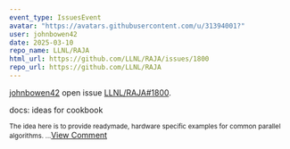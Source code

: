 ```yaml
---
event_type: IssuesEvent
avatar: "https://avatars.githubusercontent.com/u/31394001?"
user: johnbowen42
date: 2025-03-10
repo_name: LLNL/RAJA
html_url: https://github.com/LLNL/RAJA/issues/1800
repo_url: https://github.com/LLNL/RAJA
---
```


<a href='https://github.com/johnbowen42' target='_blank'>johnbowen42</a> open issue <a href='https://github.com/LLNL/RAJA/issues/1800' target='_blank'>LLNL/RAJA#1800</a>.

<p>docs: ideas for cookbook</p><small>The idea here is to provide readymade, hardware specific examples for common parallel algorithms.  ...</small><a href='https://github.com/LLNL/RAJA/issues/1800' target='_blank'>View Comment</a>